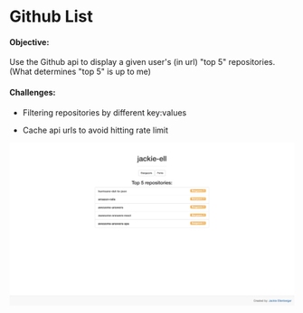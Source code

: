 # Github List

#### Objective:

Use the Github api to display a given user's (in url) "top 5" repositories. (What determines "top 5" is up to me)

 #### Challenges:

* Filtering repositories by different key:values

* Cache api urls to avoid hitting rate limit

![show page](https://raw.githubusercontent.com/jackie-ell/github-top5-list/master/public/image.png)
